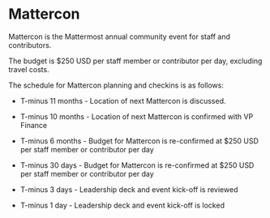# Mattercon

Mattercon is the Mattermost annual community event for staff and contributors. 

The budget is $250 USD per staff member or contributor per day, excluding travel costs. 

The schedule for Mattercon planning and checkins is as follows: 

- T-minus 11 months - Location of next Mattercon is discussed.

- T-minus 10 months - Location of next Mattercon is confirmed with VP Finance 

- T-minus 6 months - Budget for Mattercon is re-confirmed at $250 USD per staff member or contributor per day 

- T-minus 30 days - Budget for Mattercon is re-confirmed at $250 USD per staff member or contributor per day  

- T-minus 3 days - Leadership deck and event kick-off is reviewed
  
- T-minus 1 day - Leadership deck and event kick-off is locked  
